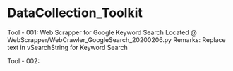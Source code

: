 # DataCollection_Toolkit

Tool - 001: Web Scrapper for Google Keyword Search
Located @ WebScrapper/WebCrawler_GoogleSearch_20200206.py
Remarks: Replace text in vSearchString for Keyword Search

Tool - 002: <TBC>
